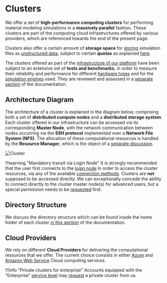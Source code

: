 # Clusters

We offer a set of **high-performance computing clusters** for performing material modeling simulations in a **massively parallel** fashion. These clusters are part of the computing cloud infrastructures offered by various providers, which are referenced towards the end of the present page.

Clusters also offer a certain amount of **storage space** for [storing](../storage.md) simulation files as [unstructured data](../../data-on-disk/overview.md), subject to certain **quotas** as explained [here](../../data-on-disk/quotas.md).

The clusters offered as part of the [infrastructure of our platform](../overview.md) have been subject to an extensive set of **tests and benchmarks**, in order to measure their reliability and performance for different [hardware types](hardware.md) and for the [simulation engines](../../software/applications.md) used. They are reviewed and assessed in a [separate section](../../benchmarks/overview.md) of the documentation.

## Architecture Diagram

The architecture of a cluster is explained in the diagram below, comprising both a set of **distributed compute nodes** and a **distributed storage system**. Each cluster offered in our infrastructure can be accessed via its corresponding **Master Node**, with the network communication between nodes occurring via the **SSH protocol** implemented over a **Network File System (NFS)**. The allocation of these computational resources is handled by the **Resource Manager**, which is the object of a [separate discussion](../resource/overview.md).

![Cluster](/images/Cluster.png "Cluster")

!!!warning "Mandatory transit via Login Node"
    It is strongly recommended that the user first connects to the [login node](../login/overview.md) in order to access the cluster resources, via any of the available [connection methods](../../remote-connection/overview.md). Clusters are **not** supposed to be accessed directly. We can exceptionally concede the ability to connect directly to the cluster master node(s) for advanced users, but a special permission needs to be [requested](../../ui/support.md) first.

## Directory Structure 

We discuss the directory structure which can be found inside the home folder of each cluster [in this section](directories.md) of the documentation.

## Cloud Providers 

We rely on different **Cloud Providers** for delivering the computational resources that we offer. The current choice consists in either [Azure](azure.md) and [Amazon Web Service](aws.md) Cloud computing services.

!!!info "Private clusters for enterprise"
    Accounts equipped with the "Enterprise" [service level](../../pricing/service-levels.md) may [request](../../ui/support.md) a private cluster from us.
